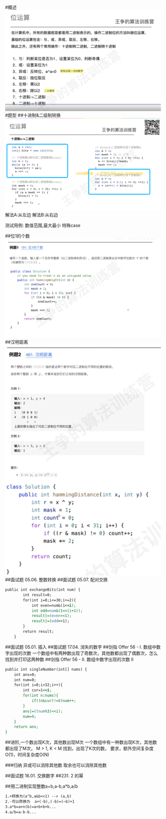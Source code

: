 #概述
![](.z_08_算法_类别_位运算_images/428e4fff.png)
#题型
##十进制&二级制转换
![](.z_08_算法_类别_位运算_images/f9787012.png)
解法A:从左边
解法B:从右边

测试用例:
数值范围,最大最小
特殊case

##位1的个数
![](.z_08_算法_类别_位运算_images/1a1068e2.png)
##汉明距离
![](.z_08_算法_类别_位运算_images/38470986.png)
![](.z_08_算法_类别_位运算_images/c46b7c61.png)
##面试题 05.06. 整数转换
[](https://leetcode-cn.com/problems/convert-integer-lcci/submissions/)
##面试题 05.07. 配对交换
[](https://leetcode-cn.com/problems/exchange-lcci/)
```asp
public int exchangeBits(int num) {
        int result=0;
        for(int i=0;i<=30;i+=2){
            int even=num&(1<<i);
            int odd=num&(1<<(i+1));
            result|=(even<<1);
            result|=(odd>>1);
        }
        return result;
    }
```
##面试题 05.01. 插入
[](https://leetcode-cn.com/problems/insert-into-bits-lcci/)
##面试题 17.04. 消失的数字
[](https://leetcode-cn.com/problems/missing-number-lcci/)
##剑指 Offer 56 - I. 数组中数字出现的次数
一个数组中有两种数出现了奇数次，其他数都出现了偶数次，怎么找到并打印这两种数
[](https://leetcode-cn.com/problems/shu-zu-zhong-shu-zi-chu-xian-de-ci-shu-lcof/)
##剑指 Offer 56 - II. 数组中数字出现的次数 II
[](https://leetcode-cn.com/problems/shu-zu-zhong-shu-zi-chu-xian-de-ci-shu-ii-lcof/)
```asp
public int singleNumber(int[] nums) {
    int ans=0;
    int num=0;
    for(int i=0;i<32;i++){
        int cur=1<<i;
        for(int n:nums){
            if((n&cur)!=0)num++;
        }
        ans|=((num%3)<<i);
        num=0;
    }
    return ans;
}
```
##进阶,一个数出现K次，其他数出现M次
一个数组中有一种数出现K次，其他数都出现了M次，
M > 1,  K < M
找到，出现了K次的数，
要求，额外空间复杂度O(1)，时间复杂度O(N)

###归纳
异或可以消除其他数
取余也可以消除其他数

##面试题 16.01. 交换数字
[](https://leetcode-cn.com/problems/swap-numbers-lcci/)
##231. 2 的幂

##用二进制实现整数a+b,a-b,a*b,a/b
```asp
1.+转换为(a^b,a&b<<1) --> (a,b)
2.-可以转换为  a+(-b),(-b)=(~b)+1
3.a*b=a+n(b)=a+b+b+b...
4.a/b=a-b-b...
```
